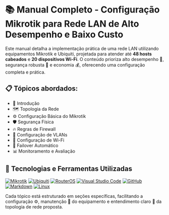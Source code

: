 # 📚 Manual Completo - Configuração Mikrotik para Rede LAN de Alto Desempenho e Baixo Custo

Este manual detalha a implementação prática de uma rede LAN utilizando equipamentos Mikrotik e Ubiquiti, projetada para atender até **48 hosts cabeados** e **20 dispositivos Wi-Fi**. O conteúdo prioriza alto desempenho 🚀, segurança robusta 🔐 e economia 💰, oferecendo uma configuração completa e prática.

## 📋 Tópicos abordados:


- 📘 Introdução
- 🗺️ Topologia da Rede
- ⚙️ Configuração Básica do Mikrotik
- 🛡️ Segurança Física
- 🔥 Regras de Firewall
- 🔀 Configuração de VLANs
- 📶 Configuração de Wi-Fi
- 🔄 Failover Automático
- 📊 Monitoramento e Avaliação


## 🧰 Tecnologias e Ferramentas Utilizadas

[![Mikrotik](https://img.shields.io/badge/Mikrotik-2B2D42?style=for-the-badge&logo=mikrotik&logoColor=white)](https://mikrotik.com/)
[![Ubiquiti](https://img.shields.io/badge/Ubiquiti-0052CC?style=for-the-badge&logo=ubiquiti&logoColor=white)](https://www.ui.com/)
[![RouterOS](https://img.shields.io/badge/RouterOS-FF6F00?style=for-the-badge&logo=linux&logoColor=white)](https://mikrotik.com/software)
[![Visual Studio Code](https://img.shields.io/badge/VSCODE-007ACC?style=for-the-badge&logo=visual-studio-code&logoColor=white)](https://code.visualstudio.com/)
[![GitHub](https://img.shields.io/badge/GitHub-181717?style=for-the-badge&logo=github&logoColor=white)](https://github.com/)
[![Markdown](https://img.shields.io/badge/Markdown-000000?style=for-the-badge&logo=markdown&logoColor=white)](https://www.markdownguide.org/)
[![Linux](https://img.shields.io/badge/Linux-FCC624?style=for-the-badge&logo=linux&logoColor=black)](https://www.kernel.org/)


Cada tópico está estruturado em seções específicas, facilitando a configuração ⚙️, manutenção 🔧 do equipamento e entendimento claro 📐 da topologia de rede proposta.